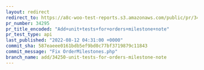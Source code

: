 ```yaml
---
layout: redirect
redirect_to: https://a8c-woo-test-reports.s3.amazonaws.com/public/pr/34295/api/index.html
pr_number: 34295
pr_title_encoded: "Add+unit+tests+for+orders+milestone+note"
pr_test_type: api
last_published: "2022-08-12 04:31:00 +0000"
commit_sha: 587eaeee0161bdb5ef9bd0c77bf3719879c11843
commit_message: "Fix OrderMilestones.php"
branch_name: add/34250-unit-tests-for-orders-milestone-note
---
```

